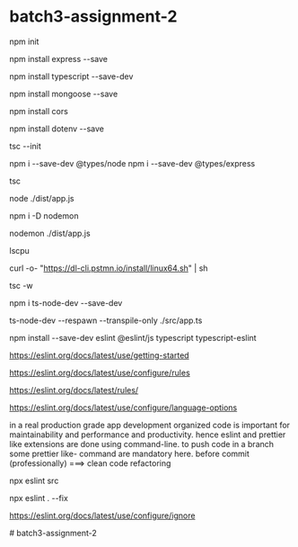 # batch3-assignment-2
npm init
<!-- ./dist/server.js //instead of index.js -->

<!-- https://expressjs.com/ -->
npm install express --save

<!-- https://www.typescriptlang.org/download/ -->
npm install typescript --save-dev

<!-- https://mongoosejs.com/docs/index.html -->
npm install mongoose --save

<!-- https://www.npmjs.com/package/cors -->
npm install cors

<!-- https://www.npmjs.com/package/dotenv -->
npm install dotenv --save

tsc --init

<!-- (npm i -g typescript) -->

npm i --save-dev @types/node
npm i --save-dev @types/express


<!-- //node ./src/app.ts -->

<!-- typescript compiler -->
tsc

<!-- node ./dist/app.js -->
node ./dist/app.js

<!-- npm i nodemon -->

<!-- npm install -g nodemon # or using yarn: yarn global add nodemon -->
<!-- npm install --save-dev nodemon # or using yarn: yarn add nodemon -D -->

npm i -D nodemon

nodemon ./dist/app.js

<!-- terminal -->
<!-- check whether my ubuntu is arm or x86_64 -->
lscpu

curl -o- "https://dl-cli.pstmn.io/install/linux64.sh" | sh

<!-- https://www.postman.com/downloads/?utm_source=postman-home -->

<!-- npm install -g newman -->

<!-- tsc watcher (watch flag) / observer -->
tsc -w

<!-- https://www.npmjs.com/package/ts-node-dev -->
<!-- npm i ts-node-dev -->
<!-- yarn add ts-node-dev --dev -->
<!-- npm i ts-node-dev --save-dev -->
npm i ts-node-dev --save-dev
<!-- for powershell / terminal / command-prompt issues -->
<!-- npm i -g ts-node-dev --save-dev -->
<!-- ts-node-dev --respawn --transpile-only server.ts -->
<!-- ts-node-dev --respawn --transpile-only ./src/server.ts -->
ts-node-dev --respawn --transpile-only ./src/app.ts

<!-- ts-node-dev --respawn --transpile-only server.ts -->
<!-- tsnd --respawn server.ts -->
<!-- ts-node-dev --inspect -- my-script.ts -->


<!-- https://mongoosejs.com/docs/index.html -->

<!-- Part 1 completed -->
<!-- Basic Setup -->

<!-- https://eslint.org/ -->
<!-- npm init @eslint/config@latest -->
<!-- google search <typescript eslint> as eslint latest version is so-called stable -->
<!-- https://typescript-eslint.io/getting-started/ -->
npm install --save-dev eslint @eslint/js typescript typescript-eslint

https://eslint.org/docs/latest/use/getting-started

<!-- create a file in the root named eslint.config.mjs -->
<!-- Configure Rules -->
https://eslint.org/docs/latest/use/configure/rules

<!-- Rules Reference -->
https://eslint.org/docs/latest/rules/

<!-- Specifying Globals -->
https://eslint.org/docs/latest/use/configure/language-options

<!-- TODO: Add prettier -->

<!-- industry best practice -->
in a real production grade app development organized code is important for maintainability and performance and productivity. hence eslint and prettier like extensions are done using command-line. to push code in a branch some prettier like- command are mandatory here. before commit (professionally) ===> clean code
refactoring

<!-- npx eslint . --fix -->
<!-- npx eslint --fix -->
<!-- npx eslint . -->
<!-- npx eslint src -->

npx eslint src

npx eslint . --fix

https://eslint.org/docs/latest/use/configure/ignore

<!-- npx eslint . --ignore-pattern ".config/*" --># batch3-assignment-2

<!-- ToDo -->
<!-- remove ObjectIDs from elements  -->
